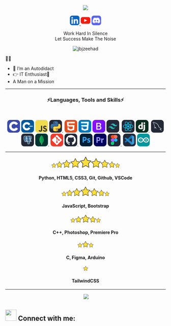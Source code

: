 <p align="center"><img src="https://raw.githubusercontent.com/TheDudeThatCode/TheDudeThatCode/master/Assets/Developer.gif"/></p>
<p align="center"><a href="" target="_blank" rel="noreferrer"> <img src="https://github.com/jbjzeehad/jbjzeehad/blob/main/icon/LinkedIn.svg" alt="html" width="30" height="30"/></a><a href="" target="_blank" rel="noreferrer"> <img src="https://github.com/jbjzeehad/jbjzeehad/blob/main/icon/Youtube.svg" alt="html" width="30" height="30"/></a>
<a href="" target="_blank" rel="noreferrer"> <img src="https://github.com/jbjzeehad/jbjzeehad/blob/main/icon/Discord.svg" alt="html" width="30" height="30"/></a></p>
<p align="center">Work Hard In Silence<br>Let Success Make The Noise</p>
<p align="center"><img src="https://komarev.com/ghpvc/?username=jbjzeehad&label=Profile%20views&color=0e75b6&style=flat" alt="jbjzeehad"/></p>
  
  🙋‍♂️
- 🌱 I’m an Autodidact
- 👉 IT Enthusiast🚀
-  A Man on a Mission
</p>

<hr>
<h3 align="center">⚡Languages, Tools and Skills⚡</h3>
<br>
<p align="center">
  <a href="" target="_blank" rel="noreferrer"> <img src="https://github.com/jbjzeehad/jbjzeehad/blob/main/icon/C.svg" alt="html" width="40" height="40"/></a>
  <a href="" target="_blank" rel="noreferrer"> <img src="https://github.com/jbjzeehad/jbjzeehad/blob/main/icon/CPP.svg" alt="html" width="40" height="40"/></a>
  <a href="" target="_blank" rel="noreferrer"> <img src="https://github.com/jbjzeehad/jbjzeehad/blob/main/icon/JavaScript.svg" alt="html" width="40" height="40"/></a>
  <a href="" target="_blank" rel="noreferrer"> <img src="https://github.com/jbjzeehad/jbjzeehad/blob/main/icon/Python-Dark.svg" alt="html" width="40" height="40"/></a>.
  <a href="" target="_blank" rel="noreferrer"> <img src="https://github.com/jbjzeehad/jbjzeehad/blob/main/icon/HTML.svg" alt="html" width="40" height="40"/></a>
  <a href="" target="_blank" rel="noreferrer"> <img src="https://github.com/jbjzeehad/jbjzeehad/blob/main/icon/CSS.svg" alt="html" width="40" height="40"/></a>
  <a href="" target="_blank" rel="noreferrer"> <img src="https://github.com/jbjzeehad/jbjzeehad/blob/main/icon/Bootstrap.svg" alt="html" width="40" height="40"/></a>
  <a href="" target="_blank" rel="noreferrer"> <img src="https://github.com/jbjzeehad/jbjzeehad/blob/main/icon/TailwindCSS-Dark.svg" alt="html" width="40" height="40"/></a>.
  <a href="" target="_blank" rel="noreferrer"> <img src="https://github.com/jbjzeehad/jbjzeehad/blob/main/icon/React-Dark.svg" alt="html" width="40" height="40"/></a>
  <a href="" target="_blank" rel="noreferrer"> <img src="https://github.com/jbjzeehad/jbjzeehad/blob/main/icon/Django.svg" alt="html" width="40" height="40"/></a>.
  <a href="" target="_blank" rel="noreferrer"> <img src="https://github.com/jbjzeehad/jbjzeehad/blob/main/icon/MySQL-Dark.svg" alt="html" width="40" height="40"/></a>
  <a href="" target="_blank" rel="noreferrer"> <img src="https://github.com/jbjzeehad/jbjzeehad/blob/main/icon/PostgreSQL-Dark.svg" alt="html" width="40" height="40"/></a>
  <a href="" target="_blank" rel="noreferrer"> <img src="https://github.com/jbjzeehad/jbjzeehad/blob/main/icon/MongoDB.svg" alt="html" width="40" height="40"/></a>.
  <a href="" target="_blank" rel="noreferrer"> <img src="https://github.com/jbjzeehad/jbjzeehad/blob/main/icon/Git.svg" alt="html" width="40" height="40"/></a>
  <a href="" target="_blank" rel="noreferrer"> <img src="https://github.com/jbjzeehad/jbjzeehad/blob/main/icon/Github-Dark.svg" alt="html" width="40" height="40"/></a>.
  <a href="" target="_blank" rel="noreferrer"> <img src="https://github.com/jbjzeehad/jbjzeehad/blob/main/icon/Photoshop.svg" alt="html" width="40" height="40"/></a>
  <a href="" target="_blank" rel="noreferrer"> <img src="https://github.com/jbjzeehad/jbjzeehad/blob/main/icon/Premiere.svg" alt="html" width="40" height="40"/></a>
  <a href="" target="_blank" rel="noreferrer"> <img src="https://github.com/jbjzeehad/jbjzeehad/blob/main/icon/Figma-Dark.svg" alt="html" width="40" height="40"/></a>.
  <a href="" target="_blank" rel="noreferrer"> <img src="https://github.com/jbjzeehad/jbjzeehad/blob/main/icon/VSCode-Dark.svg" alt="html" width="40" height="40"/></a>
  <a href="" target="_blank" rel="noreferrer"> <img src="https://github.com/jbjzeehad/jbjzeehad/blob/main/icon/Arduino.svg" alt="html" width="40" height="40"/></a>
  </p>
  <hr>
  <p align="center"><img src="https://github.com/jbjzeehad/jbjzeehad/blob/main/icon/star.png" alt="html" width="15" height="15"/><img src="https://github.com/jbjzeehad/jbjzeehad/blob/main/icon/star.png" alt="html" width="20" height="20"/><img src="https://github.com/jbjzeehad/jbjzeehad/blob/main/icon/star.png" alt="html" width="25" height="25"/><img src="https://github.com/jbjzeehad/jbjzeehad/blob/main/icon/star.png" alt="html" width="30" height="30"/><img src="https://github.com/jbjzeehad/jbjzeehad/blob/main/icon/star.png" alt="html" width="35" height="35"/><img src="https://github.com/jbjzeehad/jbjzeehad/blob/main/icon/star.png" alt="html" width="30" height="30"/><img src="https://github.com/jbjzeehad/jbjzeehad/blob/main/icon/star.png" alt="html" width="25" height="25"/><img src="https://github.com/jbjzeehad/jbjzeehad/blob/main/icon/star.png" alt="html" width="20" height="20"/><img src="https://github.com/jbjzeehad/jbjzeehad/blob/main/icon/star.png" alt="html" width="15" height="15"/>
    <h4 align="center">Python, HTML5, CSS3, Git, Github, VSCode</h4></p>
  <p align="center"><img src="https://github.com/jbjzeehad/jbjzeehad/blob/main/icon/star.png" alt="html" width="15" height="15"/><img src="https://github.com/jbjzeehad/jbjzeehad/blob/main/icon/star.png" alt="html" width="20" height="20"/><img src="https://github.com/jbjzeehad/jbjzeehad/blob/main/icon/star.png" alt="html" width="25" height="25"/><img src="https://github.com/jbjzeehad/jbjzeehad/blob/main/icon/star.png" alt="html" width="30" height="30"/><img src="https://github.com/jbjzeehad/jbjzeehad/blob/main/icon/star.png" alt="html" width="25" height="25"/><img src="https://github.com/jbjzeehad/jbjzeehad/blob/main/icon/star.png" alt="html" width="20" height="20"/><img src="https://github.com/jbjzeehad/jbjzeehad/blob/main/icon/star.png" alt="html" width="15" height="15"/>
    <h4 align="center">JavaScript, Bootstrap</h4></p>
  <p align="center"><img src="https://github.com/jbjzeehad/jbjzeehad/blob/main/icon/star.png" alt="html" width="15" height="15"/><img src="https://github.com/jbjzeehad/jbjzeehad/blob/main/icon/star.png" alt="html" width="20" height="20"/><img src="https://github.com/jbjzeehad/jbjzeehad/blob/main/icon/star.png" alt="html" width="25" height="25"/><img src="https://github.com/jbjzeehad/jbjzeehad/blob/main/icon/star.png" alt="html" width="20" height="20"/><img src="https://github.com/jbjzeehad/jbjzeehad/blob/main/icon/star.png" alt="html" width="15" height="15"/>
    <h4 align="center">C++, Photoshop, Premiere Pro</h4></p>
  <p align="center"><img src="https://github.com/jbjzeehad/jbjzeehad/blob/main/icon/star.png" alt="html" width="15" height="15"/><img src="https://github.com/jbjzeehad/jbjzeehad/blob/main/icon/star.png" alt="html" width="20" height="20"/><img src="https://github.com/jbjzeehad/jbjzeehad/blob/main/icon/star.png" alt="html" width="15" height="15"/>
    <h4 align="center">C, Figma, Arduino</h4></p>
  <p align="center"><img src="https://github.com/jbjzeehad/jbjzeehad/blob/main/icon/star.png" alt="html" width="15" height="15"/>
    <h4 align="center">TailwindCSS</h4></p>
  <hr>
<p align="center">
   <a href="https://github.com/jbjzeehad/github-readme-streak-stats">
        <img title="" alt="" src="https://github-readme-streak-stats.herokuapp.com/?user=jbjzeehad&theme=black-ice&hide_border=true&stroke=0000&background=0D1117"/></a>
  <img src="https://github-readme-stats.vercel.app/api/top-langs?username=jbjzeehad&show_icons=true&locale=en&theme=black-ice&background=0D1117&hide_border=true"/>
</p>

  
## <img src="https://raw.githubusercontent.com/MartinHeinz/MartinHeinz/master/wave.gif" height="35px" width="35px"> Connect with me:  

